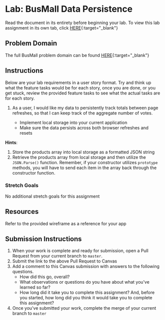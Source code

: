 # Lab: BusMall Data Persistence

Read the document in its entirety before beginning your lab. To view this lab assignment in its own tab, click [HERE](https://codefellows.github.io/code-201-guide/curriculum/class-13/lab/){:target="_blank"}

## Problem Domain

The full BusMall problem domain can be found [HERE](https://codefellows.github.io/code-201-guide/curriculum/class-11/lab/){:target="_blank"}

## Instructions

Below are your lab requirements in a user story format. Try and think up what the feature tasks would be for each story, once you are done, or you get stuck, review the provided feature tasks to see what the actual tasks are for each story.

1. As a user, I would like my data to persistently track totals between page refreshes, so that I can keep track of the aggregate number of votes.

      - Implement local storage into your current application
      - Make sure the data persists across both browser refreshes and resets

**Hints**:

1. Store the products array into local storage as a formatted JSON string
1. Retrieve the products array from local storage and then utilize the `JSON.Parse()` function. Remember, if your constructor utilizes `prototype` methods, you will have to send each item in the array back through the constructor function.

### Stretch Goals

No additional stretch goals for this assignment

## Resources

Refer to the provided wireframe as a reference for your app

## Submission Instructions

1. When your work is complete and ready for submission, open a Pull Request from your current branch to `master`.
1. Submit the link to the above Pull Request to Canvas
1. Add a comment to this Canvas submission with answers to the following questions.
    - How did this go, overall?
    - What observations or questions do you have about what you've learned so far?
    - How long did it take you to complete this assignment? And, before you started, how long did you think it would take you to complete this assignment?
1. Once you've submitted your work, complete the merge of your current branch to `master`
